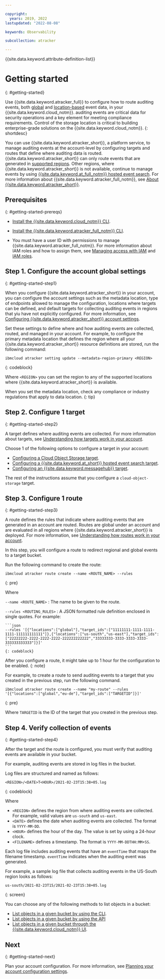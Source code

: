 ```yaml
---

copyright:
  years: 2019, 2022
lastupdated: "2022-08-08"

keywords: Observability

subcollection: atracker

---
```


{{site.data.keyword.attribute-definition-list}}
 

# Getting started 
{: #getting-started}

Use {{site.data.keyword.atracker_full}} to configure how to route auditing events, both [global](/docs/atracker?topic=atracker-event_types#event_types_global) and [location-based](/docs/atracker?topic=atracker-event_types#event_types_location) event data, in your {{site.data.keyword.cloud_notm}}. auditing events are critical data for security operations and a key element for meeting compliance requirements. Control of the storage location is critical to building enterprise-grade solutions on the {{site.data.keyword.cloud_notm}}.
{: shortdesc}


You can use {{site.data.keyword.atracker_short}}, a platform service, to manage auditing events at the account-level by configuring targets and routes that define where auditing data is routed. {{site.data.keyword.atracker_short}} can only route events that are generated in [supported regions](/docs/atracker?topic=atracker-regions#regions-atracker). Other regions, where {{site.data.keyword.atracker_short}} is not available, continue to manage events by using [{{site.data.keyword.at_full_notm}} hosted event search](/docs/activity-tracker?topic=activity-tracker-getting-started). For more information about {{site.data.keyword.atracker_full_notm}}, see [About {{site.data.keyword.atracker_short}}](/docs/atracker?topic=atracker-about).


## Prerequisites
{: #getting-started-prereqs}

- [Install the {{site.data.keyword.cloud_notm}} CLI](/docs/cli?topic=cli-install-ibmcloud-cli).

- [Install the {{site.data.keyword.atracker_full_notm}} CLI](/docs/atracker?topic=atracker-atracker-cli-config).

- You must have a user ID with permissions to manage {{site.data.keyword.atracker_full_notm}}. For more information about IAM roles and how to assign them, see [Managing access with IAM](/docs/atracker?topic=atracker-iam) and [IAM roles](/docs/account?topic=account-assign-access-resources). 



## Step 1. Configure the account global settings
{: #getting-started-step1}

When you configure {{site.data.keyword.atracker_short}} in your account, you can configure the account settings such as the metadata location, type of endpoints allowed to manage the configuration, locations where targets can be defined, and default targets for collecting auditing events in regions that yiu have not explicitly configured. For more information, see [Configuring {{site.data.keyword.atracker_short}} account settings](/docs/atracker?topic=atracker-settings&interface=cli).

Set these settings to define where and how auditing events are collected, routed, and managed in your account. For example, to configure the primary metadata location that defines the region where all your {{site.data.keyword.atracker_short}} resource definitions are stored, run the following command:

```pre
ibmcloud atracker setting update --metadata-region-primary <REGION>
```
{: codeblock}

Where `<REGION>` you can set the region to any of the supported locations where {{site.data.keyword.atracker_short}} is available.

When you set the metadata location, check any compliance or industry regulations that apply to data location.
{: tip}

## Step 2. Configure 1 target
{: #getting-started-step2}

A target defines where auditing events are collected. For more information about targets, see [Understanding how targets work in your account](/docs/atracker?topic=atracker-target_v2&interface=cli#target_v2_behavior).

Choose 1 of the following options to configure a target in your account:
- [Configuring a Cloud Object Storage target](/docs/atracker?topic=atracker-getting-started-target-cos).
- [Configuring a {{site.data.keyword.at_short}} hosted event search target](/docs/atracker?topic=atracker-getting-started-target-logdna).
- [Configuring an {{site.data.keyword.messagehub}} target](/docs/atracker?topic=atracker-getting-started-target-event-streams).

The rest of the instructions assume that you configure a `cloud-object-storage` target.


## Step 3. Configure 1 route
{: #getting-started-step3}

A route defines the rules that indicate where auditing events that are generated in an account are routed. Routes are global under an account and are evaluated in all regions where {{site.data.keyword.atracker_short}} is deployed. For more information, see [Understanding how routes work in your account](/docs/atracker?topic=atracker-route_v2&interface=cli#route_behaviour).

In this step, you will configure a route to redirect regional and global events to a target bucket.

Run the following command to create the route:

```text
ibmcloud atracker route create --name <ROUTE_NAME> --rules 
```
{: pre}

Where

`--name <ROUTE_NAME>`
:   The name to be given to the route.

`--rules <ROUTING_RULES>`
:   A JSON formatted rule definition enclosed in single quotes. For example:

    ```json
    --rules '[{"locations":["global"],"target_ids":["11111111-1111-1111-1111-111111111111"]},{"locations":["us-south","us-east"],"target_ids":["22222222-2222-2222-2222-222222222222","33333333-3333-3333-3333-333333333333"]}]'
    ```
    {: codeblock}

After you configure a route, it might take up to 1 hour for the configuration to be enabled.
{: note}

For example, to create a route to send auditing events to a target that you created in the previous step, run the following command.

```text
ibmcloud atracker route create --name "my-route" --rules '[{"locations":["global","eu-de"],"target_ids":["TARGETID"]}]'
```
{: pre}

Where `TARGETID` is the ID of the target that you created in the previous step.


## Step 4. Verify collection of events
{: #getting-started-step4}


After the target and the route is configured, you must verify that auditing events are available in your bucket.

For example, auditing events are stored in log files in the bucket.

Log files are structured and named as follows:

```text
<REGION>/<DATE>T<HOUR>/2021-02-23T15:38+05.log
```
{: codeblock}

Where

- `<REGION>` defines the region from where auditing events are collected. For example, valid values are `us-south` and `us-east`.
- `<DATE>` defines the date when auditing events are collected. The format is `YYYY-MM-DD`.
- `<HOUR>` defines the hour of the day. The value is set by using a 24-hour clock.
- `<FILENAME>` defines a timestamp. The format is `YYYY-MM-DDTHH:MM+SS`. 

Each log file includes auditing events that have an `eventTime` that maps the filename timestamp. `eventTime` indicates when the auditing event was generated.

For example, a sample log file that collects auditing events in the US-South region looks as follows:

```text
us-south/2021-02-23T15/2021-02-23T15:38+05.log
```
{: screen}


You can choose any of the following methods to list objects in a bucket:
- [List objects in a given bucket by using the CLI](/docs/cloud-object-storage-cli-plugin?topic=cloud-object-storage-cli-plugin-ic-cos-cli#ic-list-objects).
- [List objects in a given bucket by using the API](/docs/cloud-object-storage?topic=cloud-object-storage-compatibility-api-bucket-operations#compatibility-api-list-objects-v2)
- [List objects in a given bucket through the {{site.data.keyword.cloud_notm}} UI](/docs/atracker?topic=atracker-cos#cos_bucket_list_objects_ui).





## Next
{: #getting-started-next}

Plan your account configuration. For more information, see [Planning your account configuration settings](/docs/atracker?topic=atracker-atracker-resources-planning).




